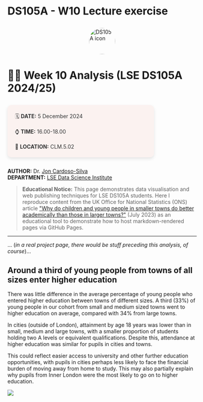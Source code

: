 # DS105A - W10 Lecture exercise
<img src="DS105A_person_icon.jpeg" alt="DS105A icon" style="display: block; margin: 2em auto; object-fit: cover; width:5em; height:5em; border-radius: 50%;">

# 🧑‍🏫 Week 10 Analysis (LSE DS105A 2024/25)

<div style="color: #333333; background-color:rgba(226, 106, 79, 0.075); border-radius: 10px; box-shadow: 0 4px 8px rgba(0, 0, 0, 0.1); padding: 20px; margin: 2em 0; max-width: 350px;">
🗓️ <strong>DATE:</strong> 5 December 2024<br><br>
⌚ <strong>TIME:</strong> 16.00-18.00<br><br>
📍 <strong>LOCATION:</strong> CLM.5.02
</div>

**AUTHOR:** Dr. [Jon Cardoso-Silva](https://jonjoncardoso.github.io)  
**DEPARTMENT:** [LSE Data Science Institute](https://lse.ac.uk/dsi)

> **Educational Notice:** This page demonstrates data visualisation and web publishing techniques for LSE DS105A students. Here I reproduce content from the UK Office for National Statistics (ONS) article ["Why do children and young people in smaller towns do better academically than those in larger towns?"](https://www.ons.gov.uk/peoplepopulationandcommunity/educationandchildcare/articles/whydochildrenandyoungpeopleinsmallertownsdobetteracademicallythanthoseinlargertowns/2023-07-25) (July 2023) as an educational tool to demonstrate how to host markdown-rendered pages via GitHub Pages.

---

... (_in a real project page, there would be stuff preceding this analysis, of course_)...

## Around a third of young people from towns of all sizes enter higher education

There was little difference in the average percentage of young people who entered higher education between towns of different sizes. A third (33%) of young people in our cohort from small and medium sized towns went to higher education on average, compared with 34% from large towns.

In cities (outside of London), attainment by age 18 years was lower than in small, medium and large towns, with a smaller proportion of students holding two A levels or equivalent qualifications. Despite this, attendance at higher education was similar for pupils in cities and towns.

This could reflect easier access to university and other further education opportunities, with pupils in cities perhaps less likely to face the financial burden of moving away from home to study. This may also partially explain why pupils from Inner London were the most likely to go on to higher education.

![](plot1_edu_attainment.svg)

